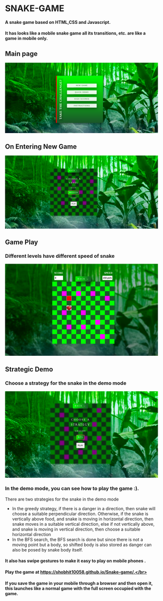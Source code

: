 # SNAKE-GAME
#### A snake game based on HTML,CSS and Javascript.</br>
#### It has looks like a mobile snake game all its transitions, etc. are like a game in mobile only.</br>
## Main page
<img src="img/main_page.png"></img></br>

## On Entering New Game
<img src="img/new_game.png"></img></br>

## Game Play
### Different levels have different speed of snake
<img src="img/Game_play.png"></img></br>

## Strategic Demo
### Choose a strategy for the snake in the demo mode
<img src="img/Strategic_demo.png"></img></br>

### In the demo mode, you can see how to play the game :).</br>
There are two strategies for the snake in the demo mode </br>
<ul>
<li>In the greedy strategy, if there is a danger in a direction, then snake will choose a suitable perpendicular direction. Otherwise, if the snake is vertically above food, and snake is moving in horizontal direction, then snake moves in a suitable vertical direction, else if not vertically above, and snake is moving in vertical direction, then choose a suitable horizontal direction </li>
<li>In the BFS search, the BFS search is done but since there is not a moving point but a body, so shifted body is also stored as danger can also be posed by snake body itself.</li> 
</ul>

#### It also has swipe gestures to make it easy to play on mobile phones .</br> 
#### Play the game at https://shobhit10058.github.io/Snake-game/.</br>
#### If you save the game in your mobile through a browser and then open it, this launches like a normal game with the full screen occupied with the game.</br>

